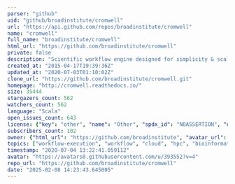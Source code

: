 ```yaml
---
parser: "github"
uid: "github/broadinstitute/cromwell"
url: "https://api.github.com/repos/broadinstitute/cromwell"
name: "cromwell"
full_name: "broadinstitute/cromwell"
html_url: "https://github.com/broadinstitute/cromwell"
private: false
description: "Scientific workflow engine designed for simplicity & scalability. Trivially transition between one off use cases to massive scale production environments"
created_at: "2015-04-17T19:39:36Z"
updated_at: "2020-07-03T01:10:02Z"
clone_url: "https://github.com/broadinstitute/cromwell.git"
homepage: "http://cromwell.readthedocs.io/"
size: 35444
stargazers_count: 562
watchers_count: 562
language: "Scala"
open_issues_count: 643
license: {"key": "other", "name": "Other", "spdx_id": "NOASSERTION", "url": null, "node_id": "MDc6TGljZW5zZTA="}
subscribers_count: 102
owner: {"html_url": "https://github.com/broadinstitute", "avatar_url": "https://avatars0.githubusercontent.com/u/393552?v=4", "login": "broadinstitute", "type": "Organization"}
topics: ["workflow-execution", "workflow", "cloud", "hpc", "bioinformatics", "executor", "scala", "docker", "ga4gh", "containers", "wdl", "workflow-description-language", "cwl", "common-workflow-language", "application"]
timestamp: "2020-07-04 13:22:41.059112"
avatar: "https://avatars0.githubusercontent.com/u/393552?v=4"
repo_url: "https://github.com/broadinstitute/cromwell"
date: "2025-02-08 14:23:43.645005"
---
```

